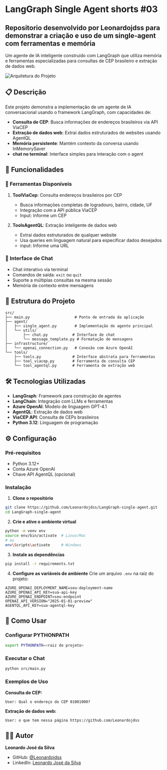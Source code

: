 # LangGraph Single Agent shorts #03

## Repositorio desenvolvido por Leonardojdss para demonstrar a criação e uso de um single-agent com ferramentas e memória

Um agente de IA inteligente construído com LangGraph que utiliza memória e ferramentas especializadas para consultas de CEP brasileiro e extração de dados web.

![Arquitetura do Projeto](image.png)

## 📋 Descrição

Este projeto demonstra a implementação de um agente de IA conversacional usando o framework LangGraph, com capacidades de:
- **Consulta de CEP**: Busca informações de endereços brasileiros via API ViaCEP
- **Extração de dados web**: Extrai dados estruturados de websites usando AgentQL
- **Memória persistente**: Mantém contexto da conversa usando InMemorySaver
- **chat no terminal**: Interface simples para interação com o agent

## 🚀 Funcionalidades

### 🔧 Ferramentas Disponíveis

1. **ToolViaCep**: Consulta endereços brasileiros por CEP
   - Busca informações completas de logradouro, bairro, cidade, UF
   - Integração com a API pública ViaCEP
   - Input: Informe um CEP

2. **ToolsAgentQL**: Extração inteligente de dados web
   - Extrai dados estruturados de qualquer website
   - Usa queries em linguagem natural para especificar dados desejados
   - input: Informe uma URL

### 💬 Interface de Chat

- Chat interativo via terminal
- Comandos de saída: `exit` ou `quit`
- Suporte a múltiplas consultas na mesma sessão
- Memória de contexto entre mensagens

## 📁 Estrutura do Projeto

```
src/
├── main.py                    # Ponto de entrada da aplicação
├── agent/
│   ├── single_agent.py        # Implementação do agente principal
│   └── utils/
│       ├── chat.py           # Interface de chat
│       └── message_template.py # Formatação de mensagens
├── infrastructure/
│   └── openai_connection.py   # Conexão com Azure OpenAI
└── tools/
    ├── tools.py              # Interface abstrata para ferramentas
    ├── tool_viacep.py        # Ferramenta de consulta CEP
    └── tool_agentql.py       # Ferramenta de extração web
```

## 🛠️ Tecnologias Utilizadas

- **LangGraph**: Framework para construção de agentes
- **LangChain**: Integração com LLMs e ferramentas
- **Azure OpenAI**: Modelo de linguagem GPT-4.1
- **AgentQL**: Extração de dados web
- **ViaCEP API**: Consulta de CEPs brasileiros
- **Python 3.12**: Linguagem de programação

## ⚙️ Configuração

### Pré-requisitos

- Python 3.12+
- Conta Azure OpenAI
- Chave API AgentQL (opcional)

### Instalação

1. **Clone o repositório**
```bash
git clone https://github.com/Leonardojdss/LangGraph-single-agent.git
cd LangGraph-single-agent
```

2. **Crie e ative o ambiente virtual**
```bash
python -m venv env
source env/bin/activate  # Linux/Mac
# ou
env\Scripts\activate     # Windows
```

3. **Instale as dependências**
```bash
pip install -r requirements.txt
```

4. **Configure as variáveis de ambiente**
Crie um arquivo `.env` na raiz do projeto:
```env
AZURE_OPENAI_DEPLOYMENT_NAME=seu-deployment-name
AZURE_OPENAI_API_KEY=sua-api-key
AZURE_OPENAI_ENDPOINT=seu-endpoint
OPENAI_API_VERSION="2025-01-01-preview"
AGENTQL_API_KEY=sua-agentql-key
```

## 🚀 Como Usar

### Configurar PYTHONPATH
```bash
export PYTHONPATH=<raiz do projeto>
```

### Executar o Chat
```bash
python src/main.py
```

### Exemplos de Uso

**Consulta de CEP:**
```
User: Qual o endereço do CEP 01001000?
```

**Extração de dados web:**
```
User: o que tem nessa página https://github.com/Leonardojdss
```

## 👨‍💻 Autor

**Leonardo José da Silva**
- GitHub: [@Leonardojdss](https://github.com/Leonardojdss)
- LinkedIn: [Leonardo José da Silva](https://www.linkedin.com/in/leonardojdss/)